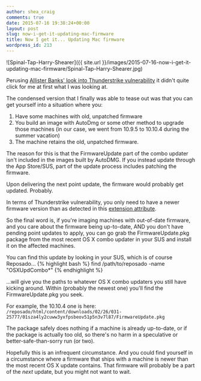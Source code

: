 ```yaml
---
author: shea_craig
comments: true
date: 2015-07-16 19:38:24+00:00
layout: post
slug: now-i-get-it-updating-mac-firmware
title: Now I get it... Updating Mac firmware
wordpress_id: 213
---
```


![Spinal-Tap-Harry-Shearer]({{ site.url }}/images/2015-07-16-now-i-get-it-updating-mac-firmware/Spinal-Tap-Harry-Shearer.jpg)

Perusing [Allister Banks' look into Thunderstrike
vulnerability](https://www.afp548.com/2015/03/05/thunderstrike-need-to-know/)
it didn't quite click for me at first what I was looking at.

The condensed version that I finally was able to tease out was that you can get
yourself into a situation where you:

1. Have some machines with old, unpatched firmware
2. You build an image with AutoDmg or some other method to upgrade those
   machines (in our case, we went from 10.9.5 to 10.10.4 during the summer
   vacation)
3. The machine retains the old, unpatched firmware.

The reason for this is that the FirmwareUpdate part of the combo updater isn't
included in the images built by AutoDMG. If you instead update through the App
Store/SUS, part of the update process includes patching the firmware.

Upon delivering the next point update, the firmware would probably get updated.
Probably.

In terms of Thunderstrike vulnerability, you only need to have a newer firmware
version than as detected in this [extension
attribute](https://gist.github.com/sheagcraig/962b1ec99882b80d03dc#file-thunderstrikevulnerabilityea-py).

So the final word is, if you're imaging machines with out-of-date firmware, and
you care about the firmware being up-to-date, AND you don't have pending point
updates to apply, you can go grab the FirmwareUpdate.pkg package from the most
recent OS X combo updater in your SUS and install it on the affected machines.

You can find this update by looking in your SUS, which is of course Reposado...
{% highlight bash %}
    find /path/to/reposado -name "OSXUpdCombo*"
{% endhighlight %}

...will give you the paths to whatever OS X combo updaters you still have
kicking around. Within (probably the newest one) you'll find the
FirmwareUpdate.pkg you seek.

For example, the 10.10.4 one is here: 
`/reposado/html/content/downloads/02/26/031-25777/01sza4ly2cuww3yxfpsbeov51p5n3v7l87/FirmwareUpdate.pkg`
    
The package safely does nothing if a machine is already up-to-date, or if the
package is actually too old, so there's no harm in a speculative or
better-safe-than-sorry run (or two).

Hopefully this is an infrequent circumstance. And you could find yourself in a
circumstance where a firmware that ships with a machine is newer than the most
recent OS X update contains. That firmware will probably be a part of the
_next_ update, but you might not want to wait.
